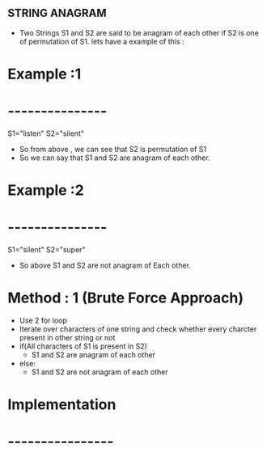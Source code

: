 ## STRING ANAGRAM

* Two Strings S1 and S2 are said to be anagram of each other if S2 is one of permutation of S1.
  lets have a example of this :

#   Example :1
# ---------------
  S1="listen"
  S2="silent"

*  So from above , we can see that  S2 is permutation of S1
*  So we can say that S1 and S2 are anagram of each other.

#   Example :2
# ---------------
   S1="silent"
   S2="super"
* So above S1 and S2 are not anagram of Each other.

# Method : 1 (Brute Force Approach)
* Use 2 for loop 
* Iterate over characters of one string and check whether every charcter present in other string or not
* if(All characters of S1 is present in S2)
   * S1 and S2 are anagram of each other
* else:
   * S1 and S2 are not anagram of each other

#  Implementation 
# ---------------- 
 